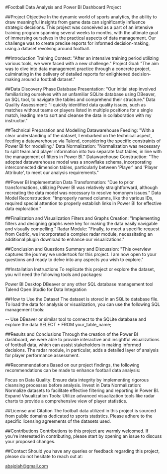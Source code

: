 #Football Data Analysis and Power BI Dashboard Project

##Project Objective
In the dynamic world of sports analytics, the ability to draw meaningful insights from game data can significantly influence strategic decisions. This project was conceived as a part of an intensive training program spanning several weeks to months, with the ultimate goal of immersing ourselves in the practical aspects of data management. Our challenge was to create precise reports for informed decision-making, using a dataset revolving around football.

##Introduction
Training Context: "After an intensive training period utilizing various tools, we were faced with a new challenge."
Project Goal: "The aim was to dive into data management practice through a concrete project, culminating in the delivery of detailed reports for enlightened decision-making around a football dataset."

##Data Discovery Phase
Database Presentation: "Our initial step involved familiarizing ourselves with an unfamiliar SQLite database using DBeaver, an SQL tool, to navigate the tables and comprehend their structure."
Data Quality Assessment: "I quickly identified data quality issues, such as matches without teams or players listed in multiple positions for a single match, leading me to sort and cleanse the data in collaboration with my instructor."

##Technical Preparation and Modelling
Datawarehouse Feeding: "With a clear understanding of the dataset, I embarked on the technical aspect, feeding a datawarehouse via Talend, considering the specific constraints of Power BI for modelling."
Data Normalization: "Normalization was necessary to split team and player information into two separate fact tables, in line with the management of filters in Power BI."
Datawarehouse Construction: "The adopted datawarehouse model was a snowflake schema, incorporating interconnected dimension tables, particularly between 'Player' and 'Player Attribute', to meet our analysis requirements."

##Power BI Implementation
Data Transformation: "Due to prior transformations, utilizing Power BI was relatively straightforward, although recreating the data model was necessary to resolve homonym issues."
Data Model Reconstruction: "Improperly named columns, like the various IDs, required special attention to properly establish links in Power BI for effective data exploration."

##Finalization and Visualization
Filters and Graphs Creation: "Implementing filters and designing graphs were key for making the data easily navigable and visually compelling."
Radar Module: "Finally, to meet a specific request from Cedric, we incorporated a complex radar module, necessitating an additional plugin download to enhance our visualizations."

##Conclusion and Questions
Summary and Discussion: "This overview captures the journey we undertook for this project. I am now open to your questions and ready to delve into any aspects you wish to explore."

##Installation Instructions
To replicate this project or explore the dataset, you will need the following tools and packages:

Power BI Desktop
DBeaver or any other SQL database management tool
Talend Open Studio for Data Integration

##How to Use the Dataset
The dataset is stored in an SQLite database file. To load the data for analysis or visualization, you can use the following SQL management tools:

-- Use DBeaver or similar tool to connect to the SQLite database and explore the data
SELECT * FROM your_table_name;

##Results and Conclusions
Through the creation of the Power BI dashboard, we were able to provide interactive and insightful visualizations of football data, which can assist stakeholders in making informed decisions. The radar module, in particular, adds a detailed layer of analysis for player performance assessment.

##Recommendations
Based on our project findings, the following recommendations can be made to enhance football data analysis:

Focus on Data Quality: Ensure data integrity by implementing rigorous cleansing processes before analysis.
Invest in Data Normalization: Normalize datasets to facilitate effective filtering and reporting in Power BI.
Expand Visualization Tools: Utilize advanced visualization tools like radar charts to provide a comprehensive view of player statistics.

##License and Citation
The football data utilized in this project is sourced from public domains dedicated to sports statistics. Please adhere to the specific licensing agreements of the datasets used.

##Contributions
Contributions to this project are warmly welcomed. If you're interested in contributing, please start by opening an issue to discuss your proposed changes.

##Contact
Should you have any queries or feedback regarding this project, please do not hesitate to reach out at:

abajolah@gmail.com
